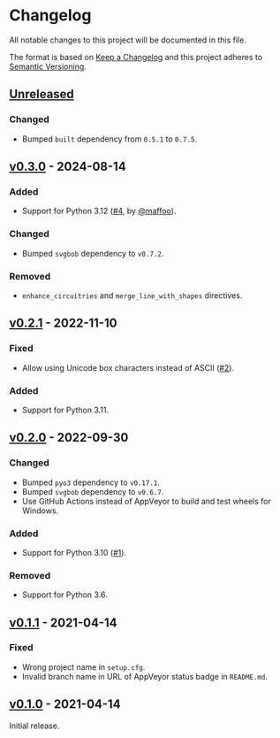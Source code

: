 # Changelog
All notable changes to this project will be documented in this file.

The format is based on [Keep a Changelog](http://keepachangelog.com/en/1.0.0/)
and this project adheres to [Semantic Versioning](http://semver.org/spec/v2.0.0.html).


## [Unreleased]
[Unreleased]: https://github.com/althonos/sphinxcontrib-svgbob/compare/v0.3.0...HEAD

### Changed
- Bumped `built` dependency from `0.5.1` to `0.7.5`.

## [v0.3.0] - 2024-08-14
[v0.3.0]: https://github.com/althonos/sphinxcontrib-svgbob/compare/v0.2.1...v0.3.0

### Added
- Support for Python 3.12 ([#4](https://github.com/sphinx-contrib/svgbob/issues/4), by [@maffoo](https://github.com/maffoo)).

### Changed
- Bumped `svgbob` dependency to `v0.7.2`.

### Removed
- `enhance_circuitries` and `merge_line_with_shapes` directives.


## [v0.2.1] - 2022-11-10
[v0.2.1]: https://github.com/althonos/sphinxcontrib-svgbob/compare/v0.2.0...v0.2.1

### Fixed
- Allow using Unicode box characters instead of ASCII ([#2](https://github.com/sphinx-contrib/svgbob/issues/2)).

### Added 
- Support for Python 3.11.


## [v0.2.0] - 2022-09-30
[v0.2.0]: https://github.com/althonos/sphinxcontrib-svgbob/compare/v0.1.1...v0.2.0

### Changed
- Bumped `pyo3` dependency to `v0.17.1`.
- Bumped `svgbob` dependency to `v0.6.7`.
- Use GitHub Actions instead of AppVeyor to build and test wheels for Windows.

### Added
- Support for Python 3.10 ([#1](https://github.com/sphinx-contrib/svgbob/issues/1)).

### Removed
- Support for Python 3.6.


## [v0.1.1] - 2021-04-14
[v0.1.1]: https://github.com/althonos/sphinxcontrib-svgbob/compare/v0.1.0...v0.1.1

### Fixed
- Wrong project name in `setup.cfg`.
- Invalid branch name in URL of AppVeyor status badge in `README.md`.


## [v0.1.0] - 2021-04-14
[v0.1.0]: https://github.com/althonos/sphinxcontrib-svgbob/compare/a46aa6e...v0.1.0

Initial release.
